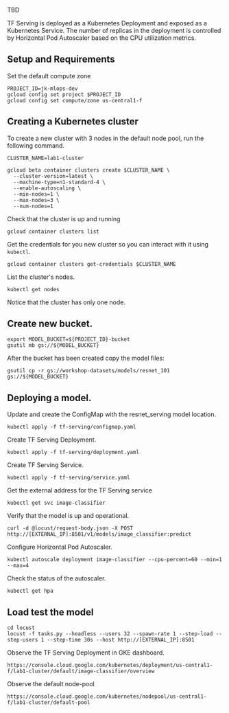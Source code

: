 TBD

TF Serving is deployed as a Kubernetes Deployment and exposed as a Kubernetes Service. 
The number of replicas in the deployment is controlled by Horizontal Pod Autoscaler based on 
the CPU utilization metrics.


## Setup and Requirements

Set the default compute zone

```
PROJECT_ID=jk-mlops-dev
gcloud config set project $PROJECT_ID
gcloud config set compute/zone us-central1-f
```

## Creating a Kubernetes cluster

To create a new cluster with 3 nodes in the default node pool, run the following command.


```
CLUSTER_NAME=lab1-cluster

gcloud beta container clusters create $CLUSTER_NAME \
  --cluster-version=latest \
  --machine-type=n1-standard-4 \
  --enable-autoscaling \
  --min-nodes=1 \
  --max-nodes=3 \
  --num-nodes=1 
```

Check that the cluster is up and running

```
gcloud container clusters list
```

Get the credentials for you new cluster so you can interact with it using `kubectl`.

```
gcloud container clusters get-credentials $CLUSTER_NAME 
```

List the cluster's nodes.

```
kubectl get nodes
```

Notice that the cluster has only one node.

## Create new bucket.
```
export MODEL_BUCKET=${PROJECT_ID}-bucket
gsutil mb gs://${MODEL_BUCKET}
```
After the bucket has been created copy the model files:
```
gsutil cp -r gs://workshop-datasets/models/resnet_101 gs://${MODEL_BUCKET}
```


## Deploying a model.


Update and create the ConfigMap with the resnet_serving model location.

```
kubectl apply -f tf-serving/configmap.yaml
```

Create TF Serving Deployment.

```
kubectl apply -f tf-serving/deployment.yaml
```


Create  TF Serving Service.

```
kubectl apply -f tf-serving/service.yaml
```

Get the external address for the TF Serving service

```
kubectl get svc image-classifier
```

Verify that the model is up and operational.

```
curl -d @locust/request-body.json -X POST http://[EXTERNAL_IP]:8501/v1/models/image_classifier:predict
```

Configure Horizontal Pod Autoscaler.

```
kubectl autoscale deployment image-classifier --cpu-percent=60 --min=1 --max=4
```

Check the status of the autoscaler.

```
kubectl get hpa
```



## Load test the model

```
cd locust
locust -f tasks.py --headless --users 32 --spawn-rate 1 --step-load --step-users 1 --step-time 30s --host http://[EXTERNAL_IP]:8501
```

Observe the TF Serving Deployment in GKE dashboard.

```
https://console.cloud.google.com/kubernetes/deployment/us-central1-f/lab1-cluster/default/image-classifier/overview
```

Observe the default node-pool

```
https://console.cloud.google.com/kubernetes/nodepool/us-central1-f/lab1-cluster/default-pool
```
